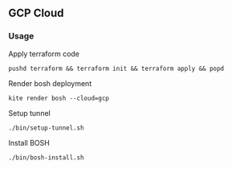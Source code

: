 ## GCP Cloud

### Usage
Apply terraform code
```
pushd terraform && terraform init && terraform apply && popd
```

Render bosh deployment
```
kite render bosh --cloud=gcp
```

Setup tunnel
```
./bin/setup-tunnel.sh
```

Install BOSH
```
./bin/bosh-install.sh
```

